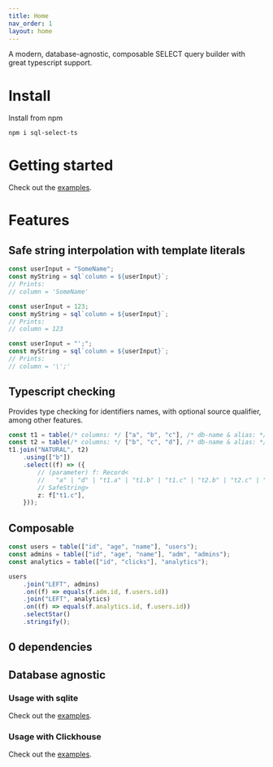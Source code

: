 ```yaml
---
title: Home
nav_order: 1
layout: home
---
```


A modern, database-agnostic, composable SELECT query builder with great typescript support.

# Install

Install from npm

```
npm i sql-select-ts
```

# Getting started

Check out the [examples](/sql-select-ts/examples/getting-started.html).

# Features

## Safe string interpolation with template literals

```ts
const userInput = "SomeName";
const myString = sql`column = ${userInput}`;
// Prints:
// column = 'SomeName'

const userInput = 123;
const myString = sql`column = ${userInput}`;
// Prints:
// column = 123

const userInput = "';";
const myString = sql`column = ${userInput}`;
// Prints:
// column = '\';'
```

## Typescript checking

Provides type checking for identifiers names, with optional source qualifier, among other features.

```ts
const t1 = table(/* columns: */ ["a", "b", "c"], /* db-name & alias: */ "t1");
const t2 = table(/* columns: */ ["b", "c", "d"], /* db-name & alias: */ "t2");
t1.join("NATURAL", t2)
    .using(["b"])
    .select((f) => ({
        // (parameter) f: Record<
        //   "a" | "d" | "t1.a" | "t1.b" | "t1.c" | "t2.b" | "t2.c" | "t2.d",
        // SafeString>
        z: f["t1.c"],
    }));
```

## Composable

```ts
const users = table(["id", "age", "name"], "users");
const admins = table(["id", "age", "name"], "adm", "admins");
const analytics = table(["id", "clicks"], "analytics");

users
    .join("LEFT", admins)
    .on((f) => equals(f.adm.id, f.users.id))
    .join("LEFT", analytics)
    .on((f) => equals(f.analytics.id, f.users.id))
    .selectStar()
    .stringify();
```

## 0 dependencies

## Database agnostic

### Usage with sqlite

Check out the [examples](/sql-select-ts/examples/sqlite-usage.html).

### Usage with Clickhouse

Check out the [examples](/sql-select-ts/examples/clickhouse-usage.html).
